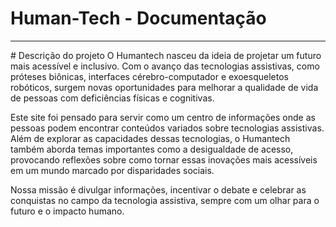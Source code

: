 # Human-Tech - Documentação
<hr>
# Descrição do projeto
O Humantech nasceu da ideia de projetar um futuro mais acessível e inclusivo. Com o avanço das tecnologias assistivas, como próteses biônicas, interfaces cérebro-computador e exoesqueletos robóticos, surgem novas oportunidades para melhorar a qualidade de vida de pessoas com deficiências físicas e cognitivas.

Este site foi pensado para servir como um centro de informações onde as pessoas podem encontrar conteúdos variados sobre tecnologias assistivas. Além de explorar as capacidades dessas tecnologias, o Humantech também aborda temas importantes como a desigualdade de acesso, provocando reflexões sobre como tornar essas inovações mais acessíveis em um mundo marcado por disparidades sociais.

Nossa missão é divulgar informações, incentivar o debate e celebrar as conquistas no campo da tecnologia assistiva, sempre com um olhar para o futuro e o impacto humano.
